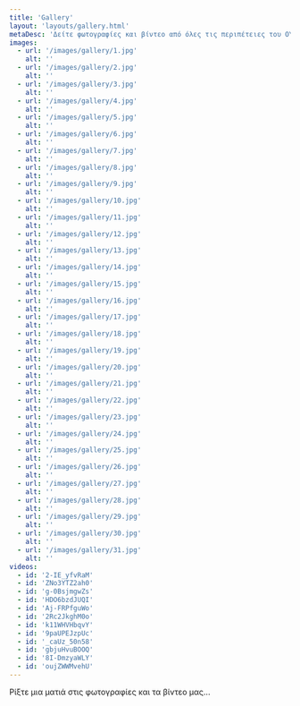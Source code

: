 ```yaml
---
title: 'Gallery'
layout: 'layouts/gallery.html'
metaDesc: 'Δείτε φωτογραφίες και βίντεο από όλες τις περιπέτειες του ΟΥΠΣ!'
images:
  - url: '/images/gallery/1.jpg'
    alt: ''
  - url: '/images/gallery/2.jpg'
    alt: ''
  - url: '/images/gallery/3.jpg'
    alt: ''
  - url: '/images/gallery/4.jpg'
    alt: ''
  - url: '/images/gallery/5.jpg'
    alt: ''
  - url: '/images/gallery/6.jpg'
    alt: ''
  - url: '/images/gallery/7.jpg'
    alt: ''
  - url: '/images/gallery/8.jpg'
    alt: ''
  - url: '/images/gallery/9.jpg'
    alt: ''
  - url: '/images/gallery/10.jpg'
    alt: ''
  - url: '/images/gallery/11.jpg'
    alt: ''
  - url: '/images/gallery/12.jpg'
    alt: ''
  - url: '/images/gallery/13.jpg'
    alt: ''
  - url: '/images/gallery/14.jpg'
    alt: ''
  - url: '/images/gallery/15.jpg'
    alt: ''
  - url: '/images/gallery/16.jpg'
    alt: ''
  - url: '/images/gallery/17.jpg'
    alt: ''
  - url: '/images/gallery/18.jpg'
    alt: ''
  - url: '/images/gallery/19.jpg'
    alt: ''
  - url: '/images/gallery/20.jpg'
    alt: ''
  - url: '/images/gallery/21.jpg'
    alt: ''
  - url: '/images/gallery/22.jpg'
    alt: ''
  - url: '/images/gallery/23.jpg'
    alt: ''
  - url: '/images/gallery/24.jpg'
    alt: ''
  - url: '/images/gallery/25.jpg'
    alt: ''
  - url: '/images/gallery/26.jpg'
    alt: ''
  - url: '/images/gallery/27.jpg'
    alt: ''
  - url: '/images/gallery/28.jpg'
    alt: ''
  - url: '/images/gallery/29.jpg'
    alt: ''
  - url: '/images/gallery/30.jpg'
    alt: ''
  - url: '/images/gallery/31.jpg'
    alt: ''
videos:
  - id: '2-IE_yfvRaM'
  - id: 'ZNo3YTZ2ah0'
  - id: 'g-0BsjmgwZs'
  - id: 'HDO6bzdJUQI'
  - id: 'Aj-FRPfguWo'
  - id: '2Rc2JkghM0o'
  - id: 'k11WHVHbqvY'
  - id: '9paUPEJzpUc'
  - id: '_caUz_50n58'
  - id: 'gbjuHvuBOOQ'
  - id: '8I-DmzyaWLY'
  - id: 'oujZWWMvehU'
---
```


Ρίξτε μια ματιά στις φωτογραφίες και τα βίντεο μας... 